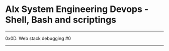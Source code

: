 # Alx System Engineering Devops - Shell, Bash and scriptings

****

0x0D. Web stack debugging #0

****
